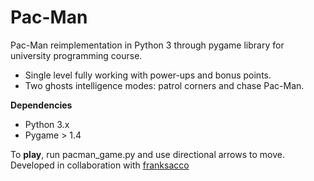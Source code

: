 # Pac-Man
Pac-Man reimplementation in Python 3 through pygame library for university programming course.<br>
<ul>
  <li>Single level fully working with power-ups and bonus points. </li>
  <li>Two ghosts intelligence modes: patrol corners and chase Pac-Man.</li>
</ul>

<b>Dependencies</b>
<ul>
  <li>Python 3.x</li>
  <li>Pygame > 1.4</li>
</ul>
To <b>play</b>, run pacman_game.py and use directional arrows to move.
<br>
Developed in collaboration with <a href="https://github.com/franksacco">franksacco</a>
